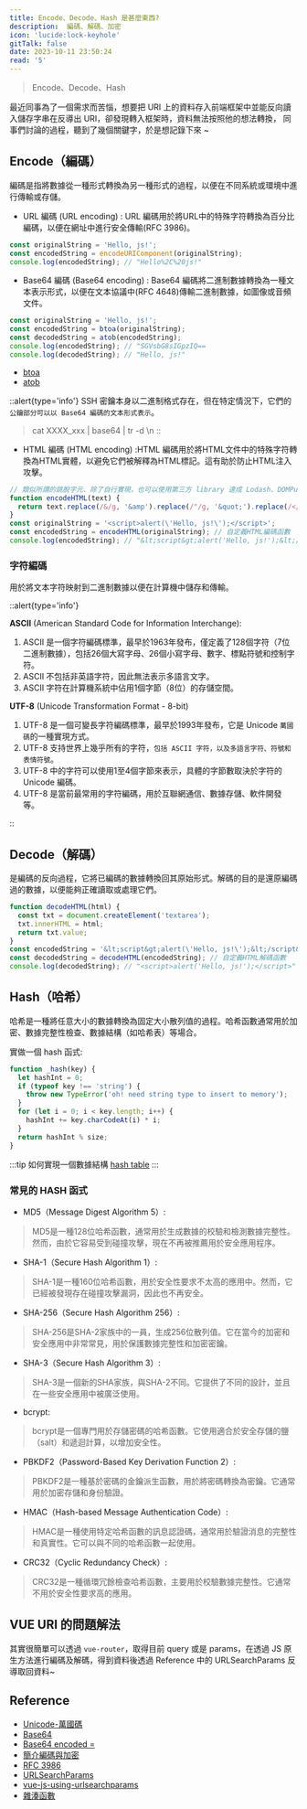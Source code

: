 ```yaml
---
title: Encode、Decode、Hash 是甚麼東西?
description:  編碼、解碼、加密
icon: 'lucide:lock-keyhole'
gitTalk: false
date: 2023-10-11 23:50:24
read: '5'
---
```


> Encode、Decode、Hash

最近同事為了一個需求而苦惱，想要把 URI 上的資料存入前端框架中並能反向讀入儲存字串在反導出 URI，卻發現轉入框架時，資料無法按照他的想法轉換，
同事們討論的過程，聽到了幾個關鍵字，於是想記錄下來 ~

## Encode（編碼）

編碼是指將數據從一種形式轉換為另一種形式的過程，以便在不同系統或環境中進行傳輸或存儲。

- URL 編碼 (URL encoding) : URL 編碼用於將URL中的特殊字符轉換為百分比編碼，以便在網址中進行安全傳輸(RFC 3986)。

```javascript
const originalString = 'Hello, js!';
const encodedString = encodeURIComponent(originalString);
console.log(encodedString); // "Hello%2C%20js!"
```

- Base64 編碼 (Base64 encoding) : Base64 編碼將二進制數據轉換為一種文本表示形式，以便在文本協議中(RFC 4648)傳輸二進制數據，如圖像或音頻文件。

```javascript
const originalString = 'Hello, js!';
const encodedString = btoa(originalString);
const decodedString = atob(encodedString);
console.log(encodedString); // "SGVsbG8sIGpzIQ==
console.log(decodedString); // "Hello, js!"
```

- [btoa](https://developer.mozilla.org/zh-CN/docs/Web/API/btoa)
- [atob](https://developer.mozilla.org/zh-CN/docs/Web/API/atob)

::alert{type='info'}
SSH 密鑰本身以二進制格式存在，但在特定情況下，它們的`公鑰部分可以以 Base64 編碼的文本形式表示`。
> cat XXXX_xxx | base64 | tr -d \\n
::

- HTML 編碼 (HTML encoding) :HTML 編碼用於將HTML文件中的特殊字符轉換為HTML實體，以避免它們被解釋為HTML標記。這有助於防止HTML注入攻擊。

```javascript
// 類似所謂的跳脫字元、除了自行實現，也可以使用第三方 library 達成 Lodash、DOMPurify、he。
function encodeHTML(text) {
  return text.replace(/&/g, '&amp').replace(/"/g, '&quot;').replace(/</g, '&lt;').replace(/>/g, '&gt;');
}
const originalString = '<script>alert(\'Hello, js!\');</script>';
const encodedString = encodeHTML(originalString); // 自定義HTML編碼函數
console.log(encodedString); // "&lt;script&gt;alert('Hello, js!');&lt;/script&gt;"
```

### 字符編碼

用於將文本字符映射到二進制數據以便在計算機中儲存和傳輸。

::alert{type='info'}

**ASCII** (American Standard Code for Information Interchange):

1. ASCII 是一個字符編碼標準，最早於1963年發布，僅定義了128個字符（7位二進制數據），包括26個大寫字母、26個小寫字母、數字、標點符號和控制字符。
2. ASCII 不包括非英語字符，因此無法表示多語言文字。
3. ASCII 字符在計算機系統中佔用1個字節（8位）的存儲空間。

**UTF-8** (Unicode Transformation Format - 8-bit)

1. UTF-8 是一個可變長字符編碼標準，最早於1993年發布，它是 Unicode `萬國碼`的一種實現方式。
2. UTF-8 支持世界上幾乎所有的字符，`包括 ASCII 字符，以及多語言字符、符號和表情符號`。
3. UTF-8 中的字符可以使用1至4個字節來表示，具體的字節數取決於字符的 Unicode 編碼。
4. UTF-8 是當前最常用的字符編碼，用於互聯網通信、數據存儲、軟件開發等。

::

## Decode（解碼）

是編碼的反向過程，它將已編碼的數據轉換回其原始形式。解碼的目的是還原編碼過的數據，以便能夠正確讀取或處理它們。

```javascript
function decodeHTML(html) {
  const txt = document.createElement('textarea');
  txt.innerHTML = html;
  return txt.value;
}
const encodedString = '&lt;script&gt;alert(\'Hello, js!\');&lt;/script&gt;';
const decodedString = decodeHTML(encodedString); // 自定義HTML解碼函數
console.log(decodedString); // "<script>alert('Hello, js!');</script>"
```

## Hash（哈希）

哈希是一種將任意大小的數據轉換為固定大小散列值的過程。哈希函數通常用於加密、數據完整性檢查、數據結構（如哈希表）等場合。

實做一個 hash 函式:

```javascript
function _hash(key) {
  let hashInt = 0;
  if (typeof key !== 'string') {
    throw new TypeError('oh! need string type to insert to memory');
  }
  for (let i = 0; i < key.length; i++) {
    hashInt += key.charCodeAt(i) * i;
  }
  return hashInt % size;
}
```

:::tip
如何實現一個數據結構 [hash table](https://codepen.io/eepson123tw/pen/dywGdRg)
:::

### 常見的 HASH 函式

- MD5（Message Digest Algorithm 5）:

 > MD5是一種128位哈希函數，通常用於生成數據的校驗和檢測數據完整性。然而，由於它容易受到碰撞攻擊，現在不再被推薦用於安全應用程序。

- SHA-1（Secure Hash Algorithm 1）:

> SHA-1是一種160位哈希函數，用於安全性要求不太高的應用中。然而，它已經被發現存在碰撞攻擊漏洞，因此也不再安全。

- SHA-256（Secure Hash Algorithm 256）:

> SHA-256是SHA-2家族中的一員，生成256位散列值。它在當今的加密和安全應用中非常常見，用於保護數據完整性和加密密鑰。

- SHA-3（Secure Hash Algorithm 3）:

> SHA-3是一個新的SHA家族，與SHA-2不同。它提供了不同的設計，並且在一些安全應用中被廣泛使用。

- bcrypt:

> bcrypt是一個專門用於存儲密碼的哈希函數。它使用適合於安全存儲的鹽（salt）和遞迴計算，以增加安全性。

- PBKDF2（Password-Based Key Derivation Function 2）:

> PBKDF2是一種基於密碼的金鑰派生函數，用於將密碼轉換為密鑰。它通常用於加密存儲和身份驗證。

- HMAC（Hash-based Message Authentication Code）:

> HMAC是一種使用特定哈希函數的訊息認證碼，通常用於驗證消息的完整性和真實性。它可以與不同的哈希函數一起使用。

- CRC32（Cyclic Redundancy Check）:

> CRC32是一種循環冗餘檢查哈希函數，主要用於校驗數據完整性。它通常不用於安全性要求高的應用。

## VUE URI 的問題解法

其實很簡單可以透過 `vue-router`，取得目前 query 或是 params，在透過 JS 原生方法進行編碼及解碼，得到資料後透過 Reference 中的 URLSearchParams 反導取回資料~

## Reference

- [Unicode-萬國碼](https://zh.wikipedia.org/zh-tw/Unicode)
- [Base64](https://www.redhat.com/sysadmin/base64-encoding)
- [Base64 encoded =](https://stackoverflow.com/questions/6916805/why-does-a-base64-encoded-string-have-an-sign-at-the-end)
- [簡介編碼與加密](https://mileschou.me/ironman/11th/authentication/day08/)
- [RFC 3986](https://datatracker.ietf.org/doc/html/rfc3986#section-2.1)
- [URLSearchParams](https://developer.mozilla.org/en-US/docs/Web/API/URLSearchParams)
- [vue-js-using-urlsearchparams](https://stackoverflow.com/questions/74230976/vue-js-using-urlsearchparams-is-showing-me-error)
- [雜湊函數](https://zh.wikipedia.org/zh-tw/%E6%95%A3%E5%88%97%E5%87%BD%E6%95%B8)
